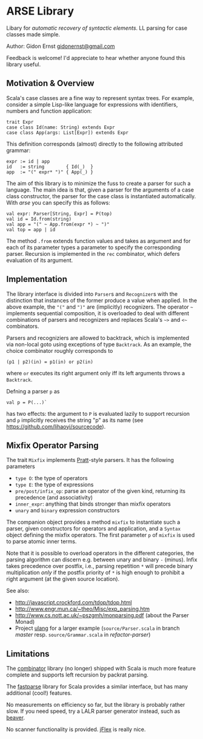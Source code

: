 ARSE Library
============

Libary for *automatic recovery of syntactic elements*.
LL parsing for case classes made simple.

Author: Gidon Ernst <gidonernst@gmail.com>

Feedback is welcome! I'd appreciate to hear whether anyone found this library useful.

Motivation & Overview
---------------------

Scala's case classes are a fine way to represent syntax trees. For example,
consider a simple Lisp-like language for expressions with identifiers, numbers
and function application:

    trait Expr
    case class Id(name: String) extends Expr
    case class App(args: List[Expr]) extends Expr

This definition corresponds (almost) directly to the following attributed grammar:

    expr := id | app
    id   := string        { Id(_)  }
    app  := "(" expr* ")" { App(_) }

The aim of this library is to minimize the fuss to create a parser for such a
language. The main idea is that, given a parser for the arguments of a case
class constructor, the parser for the case class is instantiated automatically.
With *arse* you can specify this as follows:

    val expr: Parser[String, Expr] = P(top)
    val id = Id.from(string)
    val app = "(" ~ App.from(expr *) ~ ")"
    val top = app | id

The method `.from` extends function values and takes as argument and for each of
its parameter types a parameter to specify the corresponding parser.
Recursion is implemented in the `rec` combinator,
which defers evaluation of its argument.

Implementation
--------------

The library interface is divided into `Parser`s and `Recognizer`s
with the distinction that instances of the former produce a value when applied.
In the above example, the `"("` and `")"` are (implicitly) recognizers.
The operator `~` implements sequential composition, it is overloaded to deal
with different combinations of parsers and recognizers and replaces Scala's `~>`
and `<~` combinators.

Parsers and recogniziers are allowed to backtrack, which is implemented via
non-local goto using exceptions of type `Backtrack`.
As an example, the choice combinator roughly corresponds to

    (p1 | p2)(in) = p1(in) or p2(in)

where `or` executes its right argument only iff its left arguments throws a
`Backtrack`.

Defning a parser `p` as

    val p = P(...)`

has two effects: the argument to `P` is evaluated lazily to support recursion
and `p` implicitly receives the string "p" as its name
(see <https://github.com/lihaoyi/sourcecode>).

Mixfix Operator Parsing
-----------------------

The trait `Mixfix` implements
[Pratt](https://en.wikipedia.org/wiki/Pratt_parser)-style parsers.
It has the following parameters

- `type O`: the type of operators
- `type E`: the type of expressions
- `pre/post/infix_op`:
  parse an operator of the given kind, returning its precedence
  (and associativity)
- `inner_expr`: anything that binds stronger than mixfix operators
- `unary` and `binary` expression constructors

The companion object provides a method `mixfix` to instantiate such a parser,
given constructors for operators and application, and a `Syntax` object defining
the mixfix operators. The first parameter `p` of `mixfix` is used to parse
atomic inner terms.

Note that it is possible to overload operators in the different categories,
the parsing algorithm can discern e.g. between unary and binary `-` (minus).
Infix takes precedence over postfix,
i.e., parsing repetition `*` will precede binary multiplication
*only* if the postfix priority of `*` is high enough to prohibit a right
argument (at the given source location).

See also:

- <http://javascript.crockford.com/tdop/tdop.html>
- <http://www.engr.mun.ca/~theo/Misc/exp_parsing.htm>
- <http://www.cs.nott.ac.uk/~pszgmh/monparsing.pdf> (about the Parser Monad)
- Project [ulang](https://github.com/gernst/ulang) for a larger example
  (`source/Parser.scala` in branch *master*
   resp. `source/Grammar.scala` in *refactor-parser*)

Limitations
-----------

The [combinator](https://github.com/scala/scala-parser-combinators)
library (no longer) shipped with Scala is much more feature complete and supports
left recursion by packrat parsing.

The [fastparse](http://www.lihaoyi.com/fastparse)
library for Scala provides a similar interface, but has many additional (cool!)
features.

No measurements on efficiency so far, but the library is probably rather slow.
If you need speed, try a LALR parser generator instead, such as
[beaver](http://beaver.sourceforge.net).

No scanner functionality is provided. [jFlex](http://jflex.de) is really nice.
